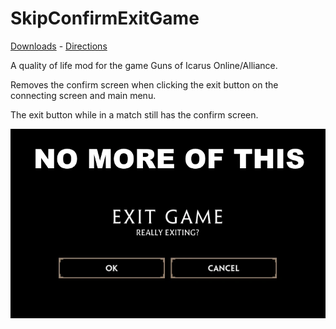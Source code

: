 # SkipConfirmExitGame

[Downloads](https://github.com/DrPitLazarus/goi-mods/releases/tag/SkipConfirmExitGame) -
[Directions](/readme.md)

A quality of life mod for the game Guns of Icarus Online/Alliance.

Removes the confirm screen when clicking the exit button on the connecting screen and main menu.

The exit button while in a match still has the confirm screen.

![screenshot](screenshot.webp)
